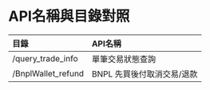 # API名稱與目錄對照
|目錄                   |API名稱|                                             
|:--                    |:--|
|/query_trade_info      |單筆交易狀態查詢|
|/BnplWallet_refund     |BNPL 先買後付取消交易/退款|
